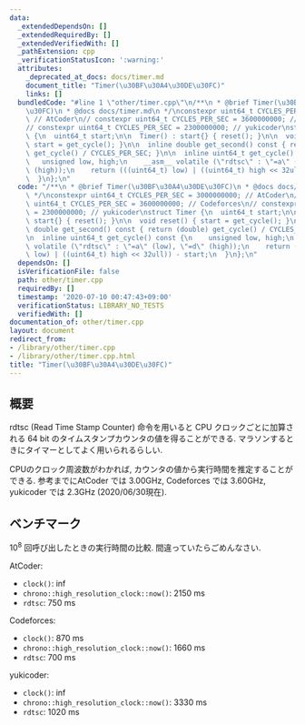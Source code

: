 ```yaml
---
data:
  _extendedDependsOn: []
  _extendedRequiredBy: []
  _extendedVerifiedWith: []
  _pathExtension: cpp
  _verificationStatusIcon: ':warning:'
  attributes:
    _deprecated_at_docs: docs/timer.md
    document_title: "Timer(\u30BF\u30A4\u30DE\u30FC)"
    links: []
  bundledCode: "#line 1 \"other/timer.cpp\"\n/**\n * @brief Timer(\u30BF\u30A4\u30DE\
    \u30FC)\n * @docs docs/timer.md\n */\nconstexpr uint64_t CYCLES_PER_SEC = 3000000000;\
    \ // AtCoder\n// constexpr uint64_t CYCLES_PER_SEC = 3600000000; // Codeforces\n\
    // constexpr uint64_t CYCLES_PER_SEC = 2300000000; // yukicoder\nstruct Timer\
    \ {\n  uint64_t start;\n\n  Timer() : start{} { reset(); }\n\n  void reset() {\
    \ start = get_cycle(); }\n\n  inline double get_second() const { return (double)\
    \ get_cycle() / CYCLES_PER_SEC; }\n\n  inline uint64_t get_cycle() const {\n \
    \   unsigned low, high;\n    __asm__ volatile (\"rdtsc\" : \"=a\" (low), \"=d\"\
    \ (high));\n    return (((uint64_t) low) | ((uint64_t) high << 32ull)) - start;\n\
    \  }\n};\n"
  code: "/**\n * @brief Timer(\u30BF\u30A4\u30DE\u30FC)\n * @docs docs/timer.md\n\
    \ */\nconstexpr uint64_t CYCLES_PER_SEC = 3000000000; // AtCoder\n// constexpr\
    \ uint64_t CYCLES_PER_SEC = 3600000000; // Codeforces\n// constexpr uint64_t CYCLES_PER_SEC\
    \ = 2300000000; // yukicoder\nstruct Timer {\n  uint64_t start;\n\n  Timer() :\
    \ start{} { reset(); }\n\n  void reset() { start = get_cycle(); }\n\n  inline\
    \ double get_second() const { return (double) get_cycle() / CYCLES_PER_SEC; }\n\
    \n  inline uint64_t get_cycle() const {\n    unsigned low, high;\n    __asm__\
    \ volatile (\"rdtsc\" : \"=a\" (low), \"=d\" (high));\n    return (((uint64_t)\
    \ low) | ((uint64_t) high << 32ull)) - start;\n  }\n};\n"
  dependsOn: []
  isVerificationFile: false
  path: other/timer.cpp
  requiredBy: []
  timestamp: '2020-07-10 00:47:43+09:00'
  verificationStatus: LIBRARY_NO_TESTS
  verifiedWith: []
documentation_of: other/timer.cpp
layout: document
redirect_from:
- /library/other/timer.cpp
- /library/other/timer.cpp.html
title: "Timer(\u30BF\u30A4\u30DE\u30FC)"
---
```

## 概要
rdtsc (Read Time Stamp Counter) 命令を用いると CPU クロックごとに加算される 64 bit のタイムスタンプカウンタの値を得ることができる. マラソンするときにタイマーとしてよく用いられるらしい.

CPUのクロック周波数がわかれば, カウンタの値から実行時間を推定することができる. 参考までにAtCoder では 3.00GHz, Codeforces では 3.60GHz, yukicoder では 2.3GHz (2020/06/30現在).

## ベンチマーク
$10^8$ 回呼び出したときの実行時間の比較. 間違っていたらごめんなさい.

AtCoder:

- `clock()`: inf
- `chrono::high_resolution_clock::now()`: 2150 ms
- `rdtsc`: 750 ms

Codeforces:

- `clock()`: 870 ms 
- `chrono::high_resolution_clock::now()`: 1660 ms
- `rdtsc`: 700 ms

yukicoder:

- `clock()`: inf 
- `chrono::high_resolution_clock::now()`: 3330 ms
- `rdtsc`: 1020 ms

